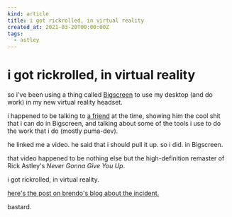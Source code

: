 ```yaml
---
kind: article
title: i got rickrolled, in virtual reality
created_at: 2021-03-20T00:00:00Z
tags:
  - astley
---
```


# i got rickrolled, in virtual reality

so i've been using a thing called [Bigscreen][]
to use my desktop (and do work) in my new
virtual reality headset.

i happened to be talking to [a friend][] at the time,
showing him the cool shit that i can do in Bigscreen,
and talking about some of the tools i use to do
the work that i do (mostly puma-dev).

he linked me a video. he said that i should pull it up.
so i did. in Bigscreen.

that video happened to be nothing else but the
high-definition remaster of Rick Astley's
_Never Gonna Give You Up_.

i got rickrolled, in virtual reality.

[here's the post on brendo's blog about the incident.][brendo-post]

bastard.

[Bigscreen]: https://bigscreenvr.com
[a friend]: https://brendo.org
[brendo-post]: https://brendo.org/brendo/1432/successful-rickroll-vol-2/

